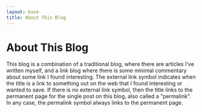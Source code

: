 ```yaml
---
layout: base
title: About This Blog
---
```


# About This Blog

This blog is a combination of a traditional blog, where there are articles I've written myself, and a link blog where there is some minimal commentary about some link I found interesting. The external link symbol <span class="octicon octicon-link-external"></span> indicates when the title is a link to something out on the web that I found interesting or wanted to save. If there is no external link symbol, then the title links to the permanent page for the single post on this blog, also called a "permalink". In any case, the permalink symbol <span class="octicon octicon-link"></span> always links to the permanent page.
